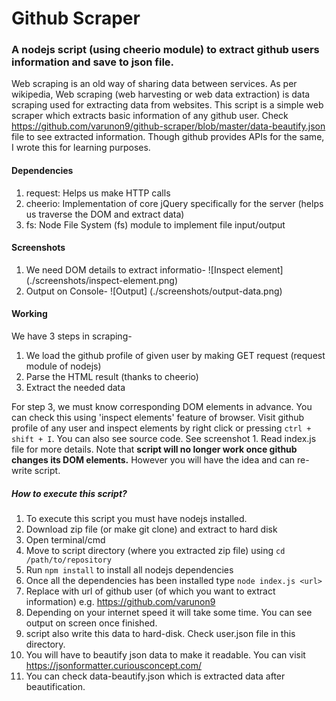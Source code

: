 # Github Scraper
### A nodejs script (using cheerio module) to extract github users information and save to json file. 

Web scraping is an old way of sharing data between services. As per wikipedia, Web scraping (web harvesting or web
data extraction) is data scraping used for extracting data from websites. This script is a simple web scraper
which extracts basic information of any github user. 
Check https://github.com/varunon9/github-scraper/blob/master/data-beautify.json file to see extracted information.
Though github provides APIs for the same, I wrote this for learning purposes.

#### Dependencies
1. request: Helps us make HTTP calls
2. cheerio: Implementation of core jQuery specifically for the server (helps us traverse the DOM and extract data)
3. fs: Node File System (fs) module to implement file input/output

#### Screenshots

1. We need DOM details to extract informatio- ![Inspect element] (./screenshots/inspect-element.png) 
2. Output on Console- ![Output] (./screenshots/output-data.png) 

#### Working
We have 3 steps in scraping-

1. We load the github profile of given user by making GET request (request module of nodejs)
2. Parse the HTML result (thanks to cheerio)
3. Extract the needed data

For step 3, we must know corresponding DOM elements in advance. You can check this using 'inspect elements' feature
of browser. Visit github profile of any user and inspect elements by right click or pressing `ctrl + shift + I`.
You can also see source code. See screenshot 1. Read index.js file for more details. Note that **script will
no longer work once github changes its DOM elements.** However you will have the idea and can re-write script.

##### How to execute this script?
1. To execute this script you must have nodejs installed.
2. Download zip file (or make git clone) and extract to hard disk
3. Open terminal/cmd
4. Move to script directory (where you extracted zip file) using `cd /path/to/repository`
5. Run `npm install` to install all nodejs dependencies
6. Once all the dependencies has been installed type `node index.js <url>`
7. Replace <url> with url of github user (of which you want to extract information) e.g. https://github.com/varunon9
8. Depending on your internet speed it will take some time. You can see output on screen once finished.
9. script also write this data to hard-disk. Check user.json file in this directory.
10. You will have to beautify json data to make it readable. You can visit https://jsonformatter.curiousconcept.com/
11. You can check data-beautify.json which is extracted data after beautification.